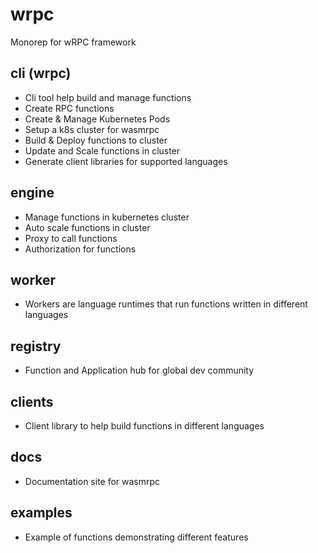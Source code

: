 # wrpc
Monorep for wRPC framework

## cli (wrpc)
- Cli tool help build and manage functions
- Create RPC functions
- Create & Manage Kubernetes Pods
- Setup a k8s cluster for wasmrpc
- Build & Deploy functions to cluster
- Update and Scale functions in cluster
- Generate client libraries for supported languages


## engine
- Manage functions in kubernetes cluster
- Auto scale functions in cluster
- Proxy to call functions
- Authorization for functions

## worker
- Workers are language runtimes that run functions written in different languages

## registry
- Function and Application hub for global dev community

## clients
- Client library to help build functions in different languages

## docs
- Documentation site for wasmrpc

## examples
- Example of functions demonstrating different features
